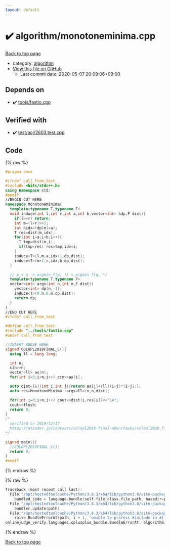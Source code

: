 ```yaml
---
layout: default
---
```


<!-- mathjax config similar to math.stackexchange -->
<script type="text/javascript" async
  src="https://cdnjs.cloudflare.com/ajax/libs/mathjax/2.7.5/MathJax.js?config=TeX-MML-AM_CHTML">
</script>
<script type="text/x-mathjax-config">
  MathJax.Hub.Config({
    TeX: { equationNumbers: { autoNumber: "AMS" }},
    tex2jax: {
      inlineMath: [ ['$','$'] ],
      processEscapes: true
    },
    "HTML-CSS": { matchFontHeight: false },
    displayAlign: "left",
    displayIndent: "2em"
  });
</script>

<script type="text/javascript" src="https://cdnjs.cloudflare.com/ajax/libs/jquery/3.4.1/jquery.min.js"></script>
<script src="https://cdn.jsdelivr.net/npm/jquery-balloon-js@1.1.2/jquery.balloon.min.js" integrity="sha256-ZEYs9VrgAeNuPvs15E39OsyOJaIkXEEt10fzxJ20+2I=" crossorigin="anonymous"></script>
<script type="text/javascript" src="../../assets/js/copy-button.js"></script>
<link rel="stylesheet" href="../../assets/css/copy-button.css" />


# :heavy_check_mark: algorithm/monotoneminima.cpp

<a href="../../index.html">Back to top page</a>

* category: <a href="../../index.html#ed469618898d75b149e5c7c4b6a1c415">algorithm</a>
* <a href="{{ site.github.repository_url }}/blob/master/algorithm/monotoneminima.cpp">View this file on GitHub</a>
    - Last commit date: 2020-05-07 20:09:06+09:00




## Depends on

* :heavy_check_mark: <a href="../tools/fastio.cpp.html">tools/fastio.cpp</a>


## Verified with

* :heavy_check_mark: <a href="../../verify/test/aoj/2603.test.cpp.html">test/aoj/2603.test.cpp</a>


## Code

<a id="unbundled"></a>
{% raw %}
```cpp
#pragma once

#ifndef call_from_test
#include <bits/stdc++.h>
using namespace std;
#endif
//BEGIN CUT HERE
namespace MonotoneMinima{
  template<typename T,typename F>
  void induce(int l,int r,int a,int b,vector<int> &dp,F dist){
    if(l==r) return;
    int m=(l+r)>>1;
    int &idx=(dp[m]=a);
    T res=dist(m,idx);
    for(int i=a;i<b;i++){
      T tmp=dist(m,i);
      if(tmp<res) res=tmp,idx=i;
    }
    induce<T>(l,m,a,idx+1,dp,dist);
    induce<T>(m+1,r,idx,b,dp,dist);
  }

  // p < q -> argmin f(p, *) < argmin f(q, *)
  template<typename T,typename F>
  vector<int> args(int n,int m,F dist){
    vector<int> dp(n,-1);
    induce<T>(0,n,0,m,dp,dist);
    return dp;
  }
}
//END CUT HERE
#ifndef call_from_test

#define call_from_test
#include "../tools/fastio.cpp"
#undef call_from_test

//INSERT ABOVE HERE
signed COLOPL2018FINAL_C(){
  using ll = long long;

  int n;
  cin>>n;
  vector<ll> as(n);
  for(int i=0;i<n;i++) cin>>as[i];

  auto dist=[&](int i,int j){return as[j]+(ll)(i-j)*(i-j);};
  auto res=MonotoneMinima::args<ll>(n,n,dist);

  for(int i=0;i<n;i++) cout<<dist(i,res[i])<<"\n";
  cout<<flush;
  return 0;
}
/*
  verified on 2019/12/17
  https://atcoder.jp/contests/colopl2018-final-open/tasks/colopl2018_final_c
*/

signed main(){
  //COLOPL2018FINAL_C();
  return 0;
}
#endif

```
{% endraw %}

<a id="bundled"></a>
{% raw %}
```cpp
Traceback (most recent call last):
  File "/opt/hostedtoolcache/Python/3.8.3/x64/lib/python3.8/site-packages/onlinejudge_verify/docs.py", line 349, in write_contents
    bundled_code = language.bundle(self.file_class.file_path, basedir=pathlib.Path.cwd())
  File "/opt/hostedtoolcache/Python/3.8.3/x64/lib/python3.8/site-packages/onlinejudge_verify/languages/cplusplus.py", line 185, in bundle
    bundler.update(path)
  File "/opt/hostedtoolcache/Python/3.8.3/x64/lib/python3.8/site-packages/onlinejudge_verify/languages/cplusplus_bundle.py", line 306, in update
    raise BundleErrorAt(path, i + 1, "unable to process #include in #if / #ifdef / #ifndef other than include guards")
onlinejudge_verify.languages.cplusplus_bundle.BundleErrorAt: algorithm/monotoneminima.cpp: line 35: unable to process #include in #if / #ifdef / #ifndef other than include guards

```
{% endraw %}

<a href="../../index.html">Back to top page</a>

